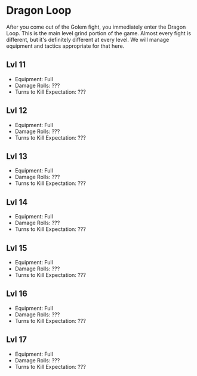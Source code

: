 # Dragon Loop

After you come out of the Golem fight, you immediately enter the Dragon Loop.
This is the main level grind portion of the game. Almost every fight is
different, but it's definitely different at every level. We will manage
equipment and tactics appropriate for that here.

## Lvl 11

  * Equipment: Full
  * Damage Rolls: ???
  * Turns to Kill Expectation: ???

## Lvl 12

  * Equipment: Full
  * Damage Rolls: ???
  * Turns to Kill Expectation: ???

## Lvl 13

  * Equipment: Full
  * Damage Rolls: ???
  * Turns to Kill Expectation: ???

## Lvl 14

  * Equipment: Full
  * Damage Rolls: ???
  * Turns to Kill Expectation: ???

## Lvl 15

  * Equipment: Full
  * Damage Rolls: ???
  * Turns to Kill Expectation: ???

## Lvl 16

  * Equipment: Full
  * Damage Rolls: ???
  * Turns to Kill Expectation: ???

## Lvl 17

  * Equipment: Full
  * Damage Rolls: ???
  * Turns to Kill Expectation: ???